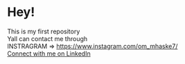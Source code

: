 # Hey!
This is my first repository <br>
Yall can contact me through<br>
INSTRAGRAM => https://www.instagram.com/om_mhaske7/<br>
[Connect with me on LinkedIn](https://www.linkedin.com/in/om-mhaske/)
